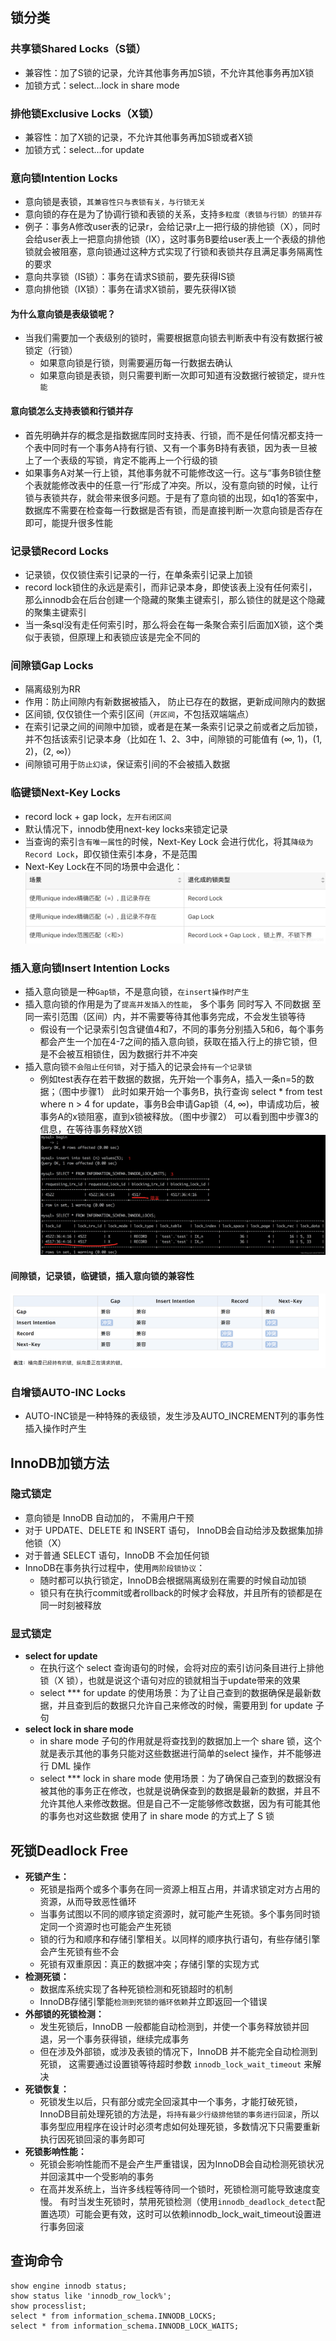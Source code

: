 ## 锁分类
### 共享锁Shared Locks（S锁）
- 兼容性：加了S锁的记录，允许其他事务再加S锁，不允许其他事务再加X锁
- 加锁方式：select…lock in share mode

### 排他锁Exclusive Locks（X锁）
- 兼容性：加了X锁的记录，不允许其他事务再加S锁或者X锁
- 加锁方式：select…for update

### 意向锁Intention Locks
- 意向锁是表锁，`其兼容性只与表锁有关，与行锁无关`
- 意向锁的存在是为了协调行锁和表锁的关系，支持`多粒度（表锁与行锁）的锁并存`
- 例子：事务A修改user表的记录r，会给记录r上一把行级的排他锁（X），同时会给user表上一把意向排他锁（IX），这时事务B要给user表上一个表级的排他锁就会被阻塞，意向锁通过这种方式实现了行锁和表锁共存且满足事务隔离性的要求
- 意向共享锁（IS锁）：事务在请求S锁前，要先获得IS锁
- 意向排他锁（IX锁）：事务在请求X锁前，要先获得IX锁

#### 为什么意向锁是表级锁呢？
- 当我们需要加一个表级别的锁时，需要根据意向锁去判断表中有没有数据行被锁定（行锁）
    - 如果意向锁是行锁，则需要遍历每一行数据去确认
    - 如果意向锁是表锁，则只需要判断一次即可知道有没数据行被锁定，`提升性能`

#### 意向锁怎么支持表锁和行锁并存
- 首先明确并存的概念是指数据库同时支持表、行锁，而不是任何情况都支持一个表中同时有一个事务A持有行锁、又有一个事务B持有表锁，因为表一旦被上了一个表级的写锁，肯定不能再上一个行级的锁
- 如果事务A对某一行上锁，其他事务就不可能修改这一行。这与“事务B锁住整个表就能修改表中的任意一行”形成了冲突。所以，没有意向锁的时候，让行锁与表锁共存，就会带来很多问题。于是有了意向锁的出现，如q1的答案中，数据库不需要在检查每一行数据是否有锁，而是直接判断一次意向锁是否存在即可，能提升很多性能

### 记录锁Record Locks
- 记录锁，仅仅锁住索引记录的一行，在单条索引记录上加锁
- record lock锁住的永远是索引，而非记录本身，即使该表上没有任何索引，那么innodb会在后台创建一个隐藏的聚集主键索引，那么锁住的就是这个隐藏的聚集主键索引
- 当一条sql没有走任何索引时，那么将会在每一条聚合索引后面加X锁，这个类似于表锁，但原理上和表锁应该是完全不同的

### 间隙锁Gap Locks
- 隔离级别为RR
- 作用：防止间隙内有新数据被插入， 防止已存在的数据，更新成间隙内的数据
- 区间锁, 仅仅锁住一个索引区间（`开区间`，不包括双端端点）
- 在索引记录之间的间隙中加锁，或者是在某一条索引记录之前或者之后加锁，并不包括该索引记录本身（比如在 1、2、3中，间隙锁的可能值有 (∞, 1)，(1, 2)，(2, ∞)）
- 间隙锁可用于`防止幻读`，保证索引间的不会被插入数据

### 临键锁Next-Key Locks
- record lock + gap lock，`左开右闭区间`
- 默认情况下，innodb使用next-key locks来锁定记录
- 当查询的索引`含有唯一属性`的时候，Next-Key Lock 会进行优化，将其`降级为Record Lock`，即仅锁住索引本身，不是范围
- Next-Key Lock在不同的场景中会退化：
![在这里插入图片描述](5.锁.assets/20181118210006461.png)

### 插入意向锁Insert Intention Locks
- 插入意向锁是一种`Gap锁`，不是意向锁，`在insert操作时产生`
- 插入意向锁的作用是为了`提高并发插入的性能`， 多个事务 同时写入 不同数据 至同一索引范围（区间）内，并不需要等待其他事务完成，不会发生锁等待
    - 假设有一个记录索引包含键值4和7，不同的事务分别插入5和6，每个事务都会产生一个加在4-7之间的插入意向锁，获取在插入行上的排它锁，但是不会被互相锁住，因为数据行并不冲突
- 插入意向锁`不会阻止任何锁`，对于插入的记录会`持有一个记录锁`
    - 例如test表存在若干数据的数据，先开始一个事务A，插入一条n=5的数据；（图中步骤1）
    此时如果开始一个事务B，执行查询 select * from test where n > 4 for update，事务B会申请Gap锁（4, ∞)，申请成功后，被事务A的x锁阻塞，直到x锁被释放。（图中步骤2）
    可以看到图中步骤3的信息，在等待事务释放X锁
    ![在这里插入图片描述](5.锁.assets/20181118221632427.png)

#### 间隙锁，记录锁，临键锁，插入意向锁的兼容性
![锁兼容矩阵](5.锁.assets/522f59b7ef7daf9602d0432dd6897d5be46.jpg)

### 自增锁AUTO-INC Locks
- AUTO-INC锁是一种特殊的表级锁，发生涉及AUTO_INCREMENT列的事务性插入操作时产生

## InnoDB加锁方法

### 隐式锁定
- 意向锁是 InnoDB 自动加的， 不需用户干预
- 对于 UPDATE、DELETE 和 INSERT 语句， InnoDB会自动给涉及数据集加排他锁（X）
- 对于普通 SELECT 语句，InnoDB 不会加任何锁
- InnoDB在事务执行过程中，使用`两阶段锁协议`：
    - 随时都可以执行锁定，InnoDB会根据隔离级别在需要的时候自动加锁
    - 锁只有在执行commit或者rollback的时候才会释放，并且所有的锁都是在同一时刻被释放

### 显式锁定 
- **select for update**
    - 在执行这个 select 查询语句的时候，会将对应的索引访问条目进行上排他锁（X 锁），也就是说这个语句对应的锁就相当于update带来的效果
    - select *** for update 的使用场景：为了让自己查到的数据确保是最新数据，并且查到后的数据只允许自己来修改的时候，需要用到 for update 子句
- **select lock in share mode**
    - in share mode 子句的作用就是将查找到的数据加上一个 share 锁，这个就是表示其他的事务只能对这些数据进行简单的select 操作，并不能够进行 DML 操作
    - select *** lock in share mode 使用场景：为了确保自己查到的数据没有被其他的事务正在修改，也就是说确保查到的数据是最新的数据，并且不允许其他人来修改数据。但是自己不一定能够修改数据，因为有可能其他的事务也对这些数据 使用了 in share mode 的方式上了 S 锁

## 死锁Deadlock Free
- **死锁产生：**
    - 死锁是指两个或多个事务在同一资源上相互占用，并请求锁定对方占用的资源，从而导致恶性循环
    - 当事务试图以不同的顺序锁定资源时，就可能产生死锁。多个事务同时锁定同一个资源时也可能会产生死锁
    - 锁的行为和顺序和存储引擎相关。以同样的顺序执行语句，有些存储引擎会产生死锁有些不会
    - 死锁有双重原因：真正的数据冲突；存储引擎的实现方式
- **检测死锁：**
    - 数据库系统实现了各种死锁检测和死锁超时的机制
    - InnoDB存储引擎能`检测到死锁的循环依赖`并立即返回一个错误
- **外部锁的死锁检测：**
    - 发生死锁后，InnoDB 一般都能自动检测到，并使一个事务释放锁并回退，另一个事务获得锁，继续完成事务
    - 但在涉及外部锁，或涉及表锁的情况下，InnoDB 并不能完全自动检测到死锁， 这需要通过设置锁等待超时参数 `innodb_lock_wait_timeout` 来解决
- **死锁恢复：**
    - 死锁发生以后，只有部分或完全回滚其中一个事务，才能打破死锁，InnoDB目前处理死锁的方法是，`将持有最少行级排他锁的事务进行回滚`，所以事务型应用程序在设计时必须考虑如何处理死锁，多数情况下只需要重新执行因死锁回滚的事务即可
- **死锁影响性能：** 
    - 死锁会影响性能而不是会产生严重错误，因为InnoDB会自动检测死锁状况并回滚其中一个受影响的事务
    - 在高并发系统上，当许多线程等待同一个锁时，死锁检测可能导致速度变慢。 有时当发生死锁时，禁用死锁检测（使用`innodb_deadlock_detect`配置选项）可能会更有效，这时可以依赖innodb_lock_wait_timeout设置进行事务回滚

## 查询命令
```
show engine innodb status;
show status like 'innodb_row_lock%';
show processlist;
select * from information_schema.INNODB_LOCKS;
select * from information_schema.INNODB_LOCK_WAITS;
```
